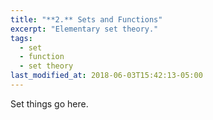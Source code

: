 ```yaml
---
title: "**2.** Sets and Functions"
excerpt: "Elementary set theory."
tags:
  - set
  - function
  - set theory
last_modified_at: 2018-06-03T15:42:13-05:00
---
```


Set things go here.
